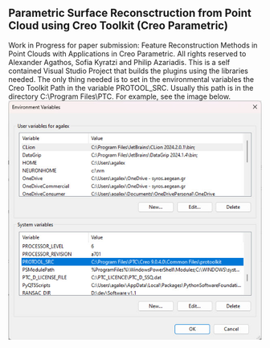 ## Parametric Surface Reconsctruction from Point Cloud using Creo Toolkit (Creo Parametric)
Work in Progress for paper submission: Feature Reconstruction Methods in Point Clouds with Applications in Creo Parametric.
All rights reserved to Alexander Agathos, Sofia Kyratzi and Philip Azariadis.
This is a self contained Visual Studio Project that builds the plugins using the libraries needed. The only thing needed is to set in the environmental variables the Creo Toolkit Path in the variable PROTOOL_SRC. Usually this path is in the directory C:\Program Files\PTC\. For example,  see the image below.
![Environmental Variable](https://github.com/agalex1974/CreoSurfaceReconstructionFromPC/blob/main/ReadMeImages/2.jpg?raw=true) 

